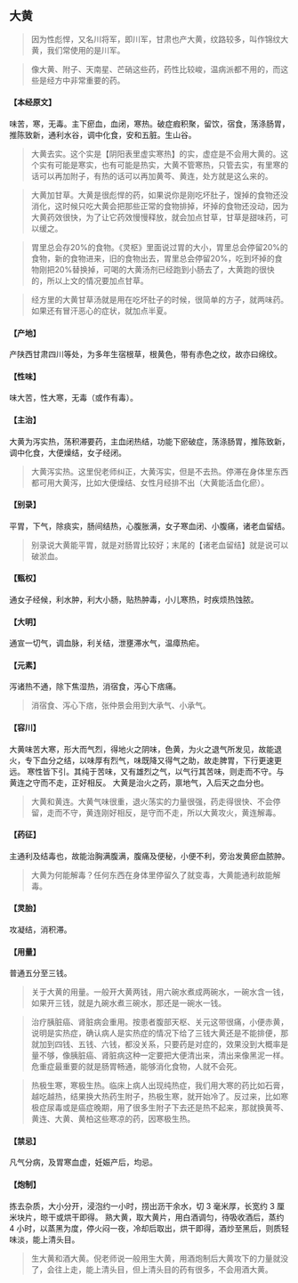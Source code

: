 ## 大黄

> 因为性彪悍，又名川将军，即川军，甘肃也产大黄，纹路较多，叫作锦纹大黄，我们常使用的是川军。

> 像大黄、附子、天南星、芒硝这些药，药性比较峻，温病派都不用的，而这些是经方中非常重要的药。

#### 【本经原文】
味苦，寒，无毒。主下瘀血，血闭，寒热。破症瘕积聚，留饮，宿食，荡涤肠胃，推陈致新，通利水谷，调中化食，安和五脏。生山谷。

> 大黄去实。这个实是【阴阳表里虚实寒热】的实，虚症是不会用大黄的。这个实有可能是寒实，也有可能是热实，大黄不管寒热，只管去实，有里寒的话可以再加附子，有热的话可以再加黄芩、黄连，处方就是这么来的。

> 大黄加甘草‍。大黄是很彪悍的药，如果说你是刚吃坏肚子，馊掉的食物还没消化，这时候只吃大黄会把那些正常的食物排掉，坏掉的食物还没动，因为大黄药效很快，为了让它药效慢慢释放，就会加点甘草，甘草是甜味药，可以缓之。

> 胃里总会存20%的食物。《灵枢》里面说过胃的大小，胃里总会停留20%的食物，新的食物进来，旧的食物出去，胃里总会停留20%，吃到坏掉的食物刚把20%替换掉，可喝的大黄汤剂已经跑到小肠去了，大黄跑的很快的，所以上文的情况要加点甘草。

> 经方里的大黄甘草汤就是用在吃坏肚子的时候，很简单的方子，就两味药。如果还有冒汗恶心的症状，就加点半夏。

#### 【产地】
产陕西甘肃四川等处，为多年生宿根草，根黄色，带有赤色之纹，故亦曰绵纹。
#### 【性味】
味大苦，性大寒，无毒（或作有毒）。
#### 【主治】
大黄为泻实热，荡积滞要药，主血闭热结，功能下瘀破症，荡涤肠胃，推陈致新，调中化食，大便燥结，女子经闭。

> 大黄泻实热。这里倪老师纠正，大黄泻实，但是不去热。停滞在身体里东西都可用大黄泻，比如大便燥结、女性月经排不出（大黄能活血化瘀）。

#### 【别录】
平胃，下气，除痰实，肠间结热，心腹胀满，女子寒血闭、小腹痛，诸老血留结。

> 别录说大黄能平胃，就是对肠胃比较好；末尾的【诸老血留结】就是说可以破淤血。

#### 【甄权】
通女子经候，利水肿，利大小肠，贴热肿毒，小儿寒热，时疾烦热蚀脓。
#### 【大明】
通宣一切气，调血脉，利关结，泄壅滞水气，温瘴热疟。
#### 【元素】
泻诸热不通，除下焦湿热，消宿食，泻心下痞痛。

> 消宿食、泻心下痞，张仲景会用到大承气、小承气。

#### 【容川】
大黄味苦大寒，形大而气烈，得地火之阴味，色黄，为火之退气所发见，故能退火，专下血分之结，以味厚有烈气，味既降又得气之助，故走脾胃，下行更速更远。
寒性皆下引。其纯于苦味，又有雄烈之气，以气行其苦味，则走而不守。与黄连之守而不走，正好相反。
大黄是治火之药，禀地气，入后天之血分也。

> 大黄和黄连。大黄气味很重，退火荡实的力量很强，药走得很快、不会停留，走而不守，黄连刚好相反，是守而不走，所以大黄攻火，黄连解毒。

#### 【药征】
主通利及结毒也，故能治胸满腹满，腹痛及便秘，小便不利，旁治发黄瘀血脓肿。

> 大黄为何能解毒？任何东西在身体里停留久了就变毒，大黄能通利故能解毒。

#### 【灵胎】
攻凝结，消积滞。
#### 【用量】
普通五分至三钱。

> 关于大黄的用量。一般开大黄两钱，用六碗水煮成两碗水，一碗水含一钱，如果开三钱，就是九碗水煮三碗水，那还是一碗水一钱。

> 治疗胰脏癌、肾脏病会重用。按患者腹部天枢、关元这带很痛，小便赤黄，说明是实热症，确认病人是实热症的情况下给了三钱大黄还是不能排便，那就加到四钱、五钱、六钱，都没关系，只要药是对症的，效果没到大概率是量不够，像胰脏癌、肾脏病这种一定要把大便清出来，清出来像黑泥一样。危重症最重要的就是肠胃畅通，能够消化食物，人就不会死。

> 热极生寒，寒极生热。临床上病人出现纯热症，我们用大寒的药比如石膏，越吃越热，结果换大热药生附子，热极生寒，就开始冷了。反过来，比如寒极症尿毒或是癌症晚期，用了很多生附子下去还是热不起来，那就换黄芩、黄连、大黄、黄柏这些寒凉的药，因寒极生热。

#### 【禁忌】
凡气分病，及胃寒血虚，妊娠产后，均忌。
#### 【炮制】
拣去杂质，大小分开，浸泡约一小时，捞出沥干余水，切 3 毫米厚，长宽约 3 厘米块片，晾干或烘干即得。
熟大黄，取大黄片，用白酒调匀，待吸收酒后，蒸约 4 小时，以蒸黑为度，停火闷一夜，冷却后取出，烘干即得，酒炒至黑后，则质轻味淡，能上清头目。

> 生大黄和酒大黄。倪老师说一般用生大黄，用酒炮制后大黄攻下的力量就没了，会往上走，能上清头目，但上清头目的药有很多，不会用酒大黄。